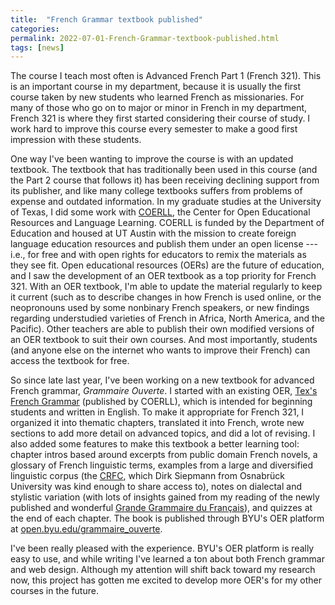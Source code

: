 ```yaml
---
title:  "French Grammar textbook published"
categories: 
permalink: 2022-07-01-French-Grammar-textbook-published.html
tags: [news]
---
```


The course I teach most often is Advanced French Part 1 (French 321). This is an important course in my department, because it is usually the first course taken by new students who learned French as missionaries. For many of those who go on to major or minor in French in my department, French 321 is where they first started considering their course of study. I work hard to improve this course every semester to make a good first impression with these students.

One way I've been wanting to improve the course is with an updated textbook. The textbook that has traditionally been used in this course (and the Part 2 course that follows it) has been receiving declining support from its publisher, and like many college textbooks suffers from problems of expense and outdated information. In my graduate studies at the University of Texas, I did some work with [COERLL](https://www.coerll.utexas.edu/coerll/), the Center for Open Educational Resources and Language Learning. COERLL is funded by the Department of Education and housed at UT Austin with the mission to create foreign language education resources and publish them under an open license --- i.e., for free and with open rights for educators to remix the materials as they see fit. Open educational resources (OERs) are the future of education, and I saw the development of an OER textbook as a top priority for French 321. With an OER textbook, I'm able to update the material regularly to keep it current (such as to describe changes in how French is used online, or the neopronouns used by some nonbinary French speakers, or new findings regarding understudied varieties of French in Africa, North America, and the Pacific). Other teachers are able to publish their own modified versions of an OER textbook to suit their own courses. And most importantly, students (and anyone else on the internet who wants to improve their French) can access the textbook for free.

So since late last year, I've been working on a new textbook for advanced French grammar, *Grammaire Ouverte*. I started with an existing OER, [Tex's French Grammar](https://www.laits.utexas.edu/tex/) (published by COERLL), which is intended for beginning students and written in English. To make it appropriate for French 321, I organized it into thematic chapters, translated it into French, wrote new sections to add more detail on advanced topics, and did a lot of revising. I also added some features to make this textbook a better learning tool: chapter intros based around excerpts from public domain French novels, a glossary of French linguistic terms, examples from a large and diversified linguistic corpus (the [CRFC](https://www.shs-conferences.org/articles/shsconf/abs/2016/05/shsconf_cmlf2016_11002/shsconf_cmlf2016_11002.html), which Dirk Siepmann from Osnabrück University was kind enough to share access to), notes on dialectal and stylistic variation (with lots of insights gained from my reading of the newly published and wonderful [Grande Grammaire du Français](https://www.xn--grandegrammairedufranais-gec.com/)), and quizzes at the end of each chapter. The book is published through BYU's OER platform at [open.byu.edu/grammaire_ouverte](https://open.byu.edu/grammaire_ouverte).

I've been really pleased with the experience. BYU's OER platform is really easy to use, and while writing I've learned a ton about both French grammar and web design. Although my attention will shift back toward my research now, this project has gotten me excited to develop more OER's for my other courses in the future.

